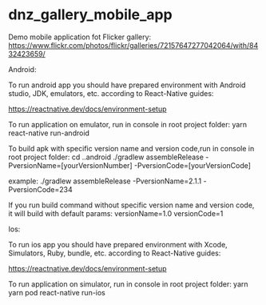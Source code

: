 # dnz_gallery_mobile_app
Demo mobile application fot Flicker gallery: https://www.flickr.com/photos/flickr/galleries/72157647277042064/with/8432423659/

Android:

To run android app you should have prepared environment with Android studio, JDK, emulators, etc. 
according to React-Native guides:

https://reactnative.dev/docs/environment-setup

To run application on emulator, run in console in root project folder:
yarn
react-native run-android

To build apk with specific version name and version code,run in console in root project folder:
cd ..android
./gradlew assembleRelease -PversionName=[yourVersionNumber] -PversionCode=[yourVersionCode]

example:
./gradlew assembleRelease -PversionName=2.1.1 -PversionCode=234

If you run build command without specific version name and version code, it will build with default params: versionName=1.0 versionCode=1

Ios:

To run ios app you should have prepared environment with Xcode, Simulators, Ruby, bundle, etc. 
according to React-Native guides:

https://reactnative.dev/docs/environment-setup

To run application on simulator, run in console in root project folder:
yarn
yarn pod
react-native run-ios
